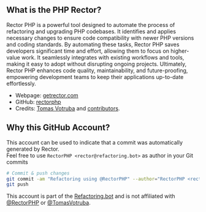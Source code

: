 ## What is the PHP Rector?

Rector PHP is a powerful tool designed to automate the process of refactoring and upgrading PHP codebases. It identifies and applies necessary changes to ensure code compatibility with newer PHP versions and coding standards. By automating these tasks, Rector PHP saves developers significant time and effort, allowing them to focus on higher-value work. It seamlessly integrates with existing workflows and tools, making it easy to adopt without disrupting ongoing projects. Ultimately, Rector PHP enhances code quality, maintainability, and future-proofing, empowering development teams to keep their applications up-to-date effortlessly.

* Webpage: [getrector.com](https://getrector.com/documentation)
* GitHub: [rectorphp](https://github.com/rectorphp/rector)
* Credits: [Tomas Votruba](https://github.com/TomasVotruba) and [contributors](https://github.com/rectorphp/rector/graphs/contributors).

## Why this GitHub Account?

This account can be used to indicate that a commit was automatically generated by Rector.  
Feel free to use `RectorPHP <rector@refactoring.bot>` as author in your Git commits

```bash
# Commit & push changes
git commit -am "Refactoring using @RectorPHP" --author="RectorPHP <rector@refactoring.bot>"
git push
```

This account is part of the [Refactoring.bot](https://Refactoring.bot) and is not affiliated with [@RectorPHP](https://github.com/rectorphp) or [@TomasVotruba](https://github.com/TomasVotruba).
